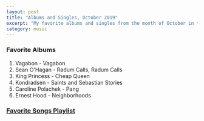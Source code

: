 ```yaml
---
layout: post
title: "Albums and Singles, October 2019"
excerpt: "My favorite albums and singles from the month of October in the 2019th year. "
category: music
---
```


### Favorite Albums

1. Vagabon - Vagabon
1. Sean O'Hagan - Radum Calls, Radum Calls
1. King Princess - Cheap Queen
1. Kondradsen - Saints and Sebastian Stories
1. Caroline Polachek - Pang
1. Ernest Hood - Neighborhoods

### <a href="https://open.spotify.com/playlist/325xbxLw5Ib4twNwjPdAya" target="_blank" rel="noopener">Favorite Songs Playlist</a>

